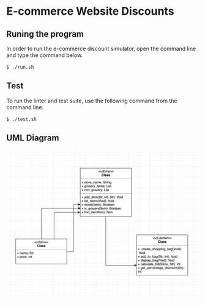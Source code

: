 # E-commerce Website Discounts

## Runing the program
In order to run the e-commerce discount simulator, open the command line and type the command below. 
```
$ ./run.sh
```

## Test
To run the linter and test suite, use the following command from the command line.
```
$ ./test.sh
```

## UML Diagram
![UML Diagram](uml_diagram.png)
